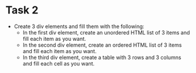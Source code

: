 # **Task 2**

- Create 3 div elements and fill them with the following:
  - In the first div element, create an unordered HTML list of 3 items and fill each item as you want.
  - In the second div element, create an ordered HTML list of 3 items and fill each item as you want.
  - In the third div element, create a table with 3 rows and 3 columns and fill each cell as you want.